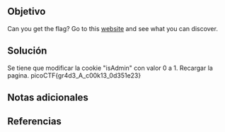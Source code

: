 ## Objetivo
Can you get the flag? Go to this [website](http://saturn.picoctf.net:63041/) and see what you can discover.
## Solución

Se tiene que modificar la cookie "isAdmin" con valor 0 a 1.
Recargar la pagina.
picoCTF{gr4d3_A_c00k13_0d351e23}
## Notas adicionales
## Referencias